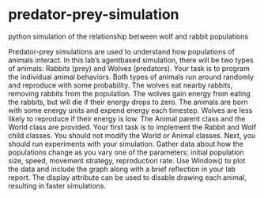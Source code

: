 # predator-prey-simulation
python simulation of the relationship between wolf and rabbit populations

Predator-prey simulations are used to understand how populations of animals interact. In this lab’s agentbased simulation, there will be two types of animals: Rabbits (prey) and Wolves (predators). Your task is to program the individual animal behaviors. Both types of animals run around randomly and reproduce with some probability. The wolves eat nearby rabbits, removing rabbits from the population. The wolves gain energy from eating the rabbits, but will die if their energy drops to zero. The animals are born with some energy units and expend energy each timestep. Wolves are less likely to reproduce if their energy is low. The Animal parent class and the World class are provided. Your first task is to implement the Rabbit and Wolf child classes. You should not modify the World or Animal classes. Next, you should run experiments with your simulation. Gather data about how the populations change as you vary one of the parameters: initial population size, speed, movement strategy, reproduction rate. Use Window() to plot the data and include the graph along with a brief reflection in your lab report. The display attribute can be used to
disable drawing each animal, resulting in faster simulations.

